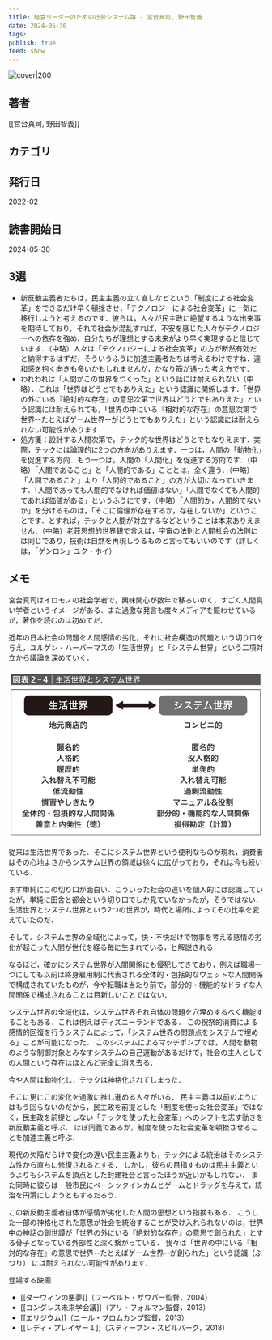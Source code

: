 ```yaml
---
title: 経営リーダーのための社会システム論 - 宮台真司, 野田智義
date: 2024-05-30
tags: 
publish: true
feed: show
---
```

![cover|200](http://books.google.com/books/content?id=-tDszgEACAAJ&printsec=frontcover&img=1&zoom=1&source=gbs_api)
## 著者
[[宮台真司, 野田智義]]
## カテゴリ

## 発行日
2022-02
## 読書開始日
2024-05-30

## 3選
 - 新反動主義者たちは，民主主義の立て直しなどという「制度による社会変革」をできるだけ早く頓挫させ，「テクノロジーによる社会変革」に一気に移行しようと考えるのです．彼らは，人々が民主政に絶望するような出来事を期待しており，それで社会が混乱すれば，不安を感じた人々がテクノロジーへの依存を強め，自分たちが理想とする未来がより早く実現すると信じています．（中略）人々は「テクノロジーによる社会変革」の方が断然有効だと納得するはずだ，そういうふうに加速主義者たちは考えるわけですね．違和感を抱く向きも多いかもしれませんが，かなり筋が通った考え方です．
 - われわれは「人間がこの世界をつくった」という話には耐えられない（中略）．これは「世界はどうとでもありえた」という認識に関係します．「世界の外にいる『絶対的な存在』の意思次第で世界はどうとでもありえた」という認識には耐えられても，「世界の中にいる『相対的な存在』の意思次第で世界--たとえばゲーム世界--がどうとでもありえた」という認識には耐えられない可能性があります．
 - 処方箋：設計する人間次第で，テック的な世界はどうとでもなりえます．実際，テックには論理的に2つの方向がありえます．一つは，人間の「動物化」を促進する方向．もう一つは，人間の「人間化」を促進する方向です．（中略）「人間であること」と「人間的である」こととは，全く違う．（中略）「人間であること」より「人間的であること」の方が大切になっていきます．「人間であっても人間的でなければ価値はない」「人間でなくても人間的であれば価値がある」というふうにです．（中略）「人間的か，人間的でないか」を分けるものは，「そこに倫理が存在するか，存在しないか」ということです．とすれば，テックと人間が対立するなどということは本来ありえません．（中略）老荘思想的世界観で言えば，宇宙の法則と人間社会の法則には同じであり，技術は自然を再現しうるものと言ってもいいのです（詳しくは，「ゲンロン」ユク・ホイ）
## メモ

宮台真司はイロモノの社会学者で，興味関心が数年で移ろいゆく，すごく人間臭い学者というイメージがある．また過激な発言も度々メディアを賑わせているが，著作を読むのは初めてだ．

近年の日本社会の問題を人間感情の劣化，それに社会構造の問題という切り口を与え，ユルゲン・ハーバーマスの「生活世界」と「システム世界」という二項対立から議論を深めていく．

![](../../assets/img/Public/IMG_1368.jpg)

従来は生活世界であった．そこにシステム世界という便利なものが現れ，消費者はその心地よさからシステム世界の領域は徐々に広がっており，それは今も続いている．

まず単純にこの切り口が面白い．こういった社会の違いを個人的には認識していたが，単純に田舎と都会という切り口でしか見ていなかったが，そうではない．生活世界とシステム世界という2つの世界が，時代と場所によってその比率を変えていたのだ．

そして．システム世界の全域化によって，快・不快だけで物事を考える感情の劣化が起こった人間が世代を経る毎に生まれている，と解説される．

なるほど，確かにシステム世界が人間関係にも侵犯してきており，例えば職場一つにしても以前は終身雇用制に代表される全体的・包括的なウェットな人間関係で構成されていたものが，今や転職は当たり前で，部分的・機能的なドライな人間関係で構成されることは目新しいことではない．

システム世界の全域化は，システム世界それ自体の問題を穴埋めするべく機能することもある．これは例えばディズニーランドである．
この祝祭的消費による感情的回復を行うシステムによって，「システム世界の問題点をシステムで埋める」ことが可能になった．
このシステムによるマッチポンプでは，人間を動物のような制御対象とみなすシステムの自己運動があるだけで，社会の主人としての人間という存在はほとんど完全に消え去る．

今や人間は動物化し，テックは神格化されてしまった．

そこに更にこの変化を過激に推し進める人々がいる．
民主主義は以前のようにはもう回らないのだから，民主政を前提とした「制度を使った社会変革」ではなく，民主政を前提としない「テックを使った社会変革」へのシフトを志す動きを新反動主義と呼ぶ．
ほぼ同義であるが，制度を使った社会変革を頓挫させることを加速主義と呼ぶ．

現代の欠陥だらけで変化の遅い民主主義よりも，テックによる統治はそのシステム性から直ちに修復されるとする．
しかし，彼らの目指すものは民主主義というよりもシステムを頂点とした封建社会と言ったほうが近いかもしれない．
また同時に彼らは一般市民にベーシックインカムとゲームとドラッグを与えて，統治を円滑にしようともするだろう．

この新反動主義者自体が感情が劣化した人間の思想という指摘もある．
こうした一部の神格化された意思が社会を統治することが受け入れられないのは，世界中の神話の創世譚が「世界の外にいる『絶対的な存在』の意思で創られた」とする骨子となっている外部性と深く繋がっている．
我々は「世界の中にいる『相対的な存在』の意思で世界--たとえばゲーム世界--が創られた」という認識（ぶつり）
には耐えられない可能性があります．



登場する映画
- [[ダーウィンの悪夢]]（フーベルト・ザウパー監督，2004）
- [[コングレス未来学会議]]（アリ・フォルマン監督，2013）
- [[エリジウム]]（ニール・ブロムカンプ監督，2013）
- [[レディ・プレイヤー１]]（スティーブン・スピルバーグ，2018）
